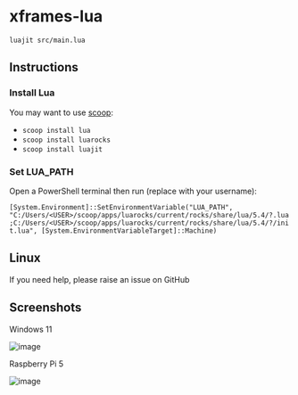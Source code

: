 # xframes-lua

`luajit src/main.lua`

## Instructions

### Install Lua

You may want to use [scoop](https://scoop.sh/):

- `scoop install lua`
- `scoop install luarocks`
- `scoop install luajit`

### Set LUA_PATH

Open a PowerShell terminal then run (replace <USER> with your username):

`[System.Environment]::SetEnvironmentVariable("LUA_PATH", "C:/Users/<USER>/scoop/apps/luarocks/current/rocks/share/lua/5.4/?.lua;C:/Users/<USER>/scoop/apps/luarocks/current/rocks/share/lua/5.4/?/init.lua", [System.EnvironmentVariableTarget]::Machine)`

## Linux

If you need help, please raise an issue on GitHub

## Screenshots

Windows 11

![image](https://github.com/user-attachments/assets/2d91db8e-57ba-4b94-86ad-a9972b589209)

Raspberry Pi 5

![image](https://github.com/user-attachments/assets/8dfc3a12-b550-46dd-bc20-90f856cb46c8)


